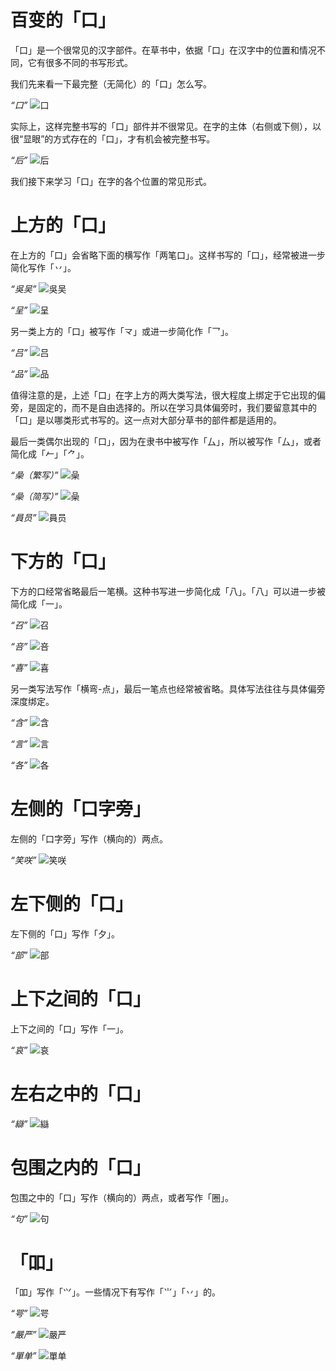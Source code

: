 # 百变的「口」

「口」是一个很常见的汉字部件。在草书中，依据「口」在汉字中的位置和情况不同，它有很多不同的书写形式。

我们先来看一下最完整（无简化）的「口」怎么写。

*“口”*
![口](../src/JingdianCaoshuHeiti-svg/uni53E3.svg)

实际上，这样完整书写的「口」部件并不很常见。在字的主体（右侧或下侧），以很“显眼”的方式存在的「口」，才有机会被完整书写。

*“后”*
![后](../src/JingdianCaoshuHeiti-svg/uni540E.svg)

我们接下来学习「口」在字的各个位置的常见形式。

# 上方的「口」

在上方的「口」会省略下面的横写作「两笔口」。这样书写的「口」，经常被进一步简化写作「丷」。

*“吳吴”*
![吳吴](../src/JingdianCaoshuHeiti-svg/uni5433.svg)

*“呈”*
![呈](../src/JingdianCaoshuHeiti-svg/uni5448.svg)

另一类上方的「口」被写作「龴」或进一步简化作「乛」。

*“吕”*
![吕](../src/JingdianCaoshuHeiti-svg/uni5415.svg)

*“品”*
![品](../src/JingdianCaoshuHeiti-svg/uni54C1.svg)

值得注意的是，上述「口」在字上方的两大类写法，很大程度上绑定于它出现的偏旁，是固定的，而不是自由选择的。所以在学习具体偏旁时，我们要留意其中的「口」是以哪类形式书写的。这一点对大部分草书的部件都是适用的。

最后一类偶尔出现的「口」，因为在隶书中被写作「厶」，所以被写作「厶」，或者简化成「𠂉」「⺈」。

*“喿（繁写）”*
![喿](../src/JingdianCaoshuHeiti-svg/uni55BF.alt.svg)

*“喿（简写）”*
![喿](../src/JingdianCaoshuHeiti-svg/uni55BF.svg)

*“員员”*
![員员](../src/JingdianCaoshuHeiti-svg/uni54E1.svg)

# 下方的「口」

下方的口经常省略最后一笔横。这种书写进一步简化成「八」。「八」可以进一步被简化成「一」。

*“召”*
![召](../src/JingdianCaoshuHeiti-svg/uni53EC.svg)

*“咅”*
![咅](../src/JingdianCaoshuHeiti-svg/uni5485.svg)

*“喜”*
![喜](../src/JingdianCaoshuHeiti-svg/uni559C.svg)

另一类写法写作「横弯-点」，最后一笔点也经常被省略。具体写法往往与具体偏旁深度绑定。

*“含”*
![含](../src/JingdianCaoshuHeiti-svg/uni542B.svg)

*“言”*
![言](../src/JingdianCaoshuHeiti-svg/uni8A00.svg)

*“各”*
![各](../src/JingdianCaoshuHeiti-svg/uni5404.svg)

# 左侧的「口字旁」

左侧的「口字旁」写作（横向的）两点。

*“笑咲”*
![笑咲](../src/JingdianCaoshuHeiti-svg/uni54B2.svg)

# 左下侧的「口」

左下侧的「口」写作「夕」。

*“部”*
![部](../src/JingdianCaoshuHeiti-svg/uni90E8.svg)

# 上下之间的「口」

上下之间的「口」写作「一」。

*“哀”*
![哀](../src/JingdianCaoshuHeiti-svg/uni54C0.svg)

# 左右之中的「口」

*“䜌”*
![䜌](../src/JingdianCaoshuHeiti-svg/uni470C.svg)

# 包围之内的「口」

包围之中的「口」写作（横向的）两点，或者写作「圈」。

*“句”*
![句](../src/JingdianCaoshuHeiti-svg/uni53E5.svg)

# 「吅」

「吅」写作「𭕄」。一些情况下有写作「⺌」「丷」的。

*“咢”*
![咢](../src/JingdianCaoshuHeiti-svg/uni54A2.svg)

*“嚴严”*
![嚴严](../src/JingdianCaoshuHeiti-svg/uni56B4.svg)

*“單单”*
![單单](../src/JingdianCaoshuHeiti-svg/uni55AE.svg)